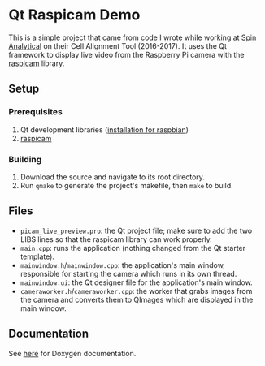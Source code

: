 # Qt Raspicam Demo

This is a simple project that came from code I wrote while working at [Spin Analytical](http://spinanalytical.com/) on their Cell Alignment Tool (2016-2017). It uses the Qt framework to display live video from the Raspberry Pi camera with the [raspicam](https://github.com/cedricve/raspicam) library.

## Setup
### Prerequisites
1. Qt development libraries ([installation for raspbian](https://www.raspberrypi.org/forums/viewtopic.php?t=69163#p506401))
2. [raspicam](https://github.com/cedricve/raspicam)
### Building
1. Download the source and navigate to its root directory.
2. Run ``qmake`` to generate the project's makefile, then ``make`` to build.

## Files
* `picam_live_preview.pro`: the Qt project file; make sure to add the two LIBS lines so that the raspicam library can work properly.
* `main.cpp`: runs the application (nothing changed from the Qt starter template).
* `mainwindow.h`/`mainwindow.cpp`: the application's main window, responsible for starting the camera which runs in its own thread.
* `mainwindow.ui`:  the Qt designer file for the application's main window.
* `cameraworker.h`/`cameraworker.cpp`: the worker that grabs images from the camera and converts them to QImages which are displayed in the main window.

## Documentation
See [here](https://brianjaustin.github.io/qt-raspicam/html/annotated.html) for Doxygen documentation.
